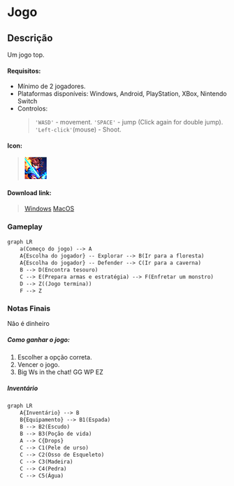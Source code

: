 # Jogo

## Descrição
Um jogo top.

#### Requisitos:
- Mínimo de 2 jogadores.
- Plataformas disponíveis: Windows, Android, PlayStation, XBox, Nintendo Switch
- Controlos:
    > `'WASD'` - movement.
    > `'SPACE'` - jump (Click again for double jump).
    > `'Left-click'`(mouse) - Shoot.

#### Icon:
> ![](/miauuuu.png)

#### Download link:
> [Windows](https://google.com)
> [MacOS](https://gethelp.com/find-treatment-now/#/)


### Gameplay
```mermaid
graph LR
    a(Começo do jogo) --> A
    A{Escolha do jogador} -- Explorar --> B(Ir para a floresta)
    A{Escolha do jogador} -- Defender --> C(Ir para a caverna)
    B --> D(Encontra tesouro)
    C --> E(Prepara armas e estratégia) --> F(Enfretar um monstro)
    D --> Z((Jogo termina))
    F --> Z
```

### Notas Finais
Não é dinheiro
##### Como ganhar o jogo:
1. Escolher a opção correta.
2. Vencer o jogo.
3. Big Ws in the chat! GG WP EZ

##### Inventário
```mermaid
graph LR
    A{Inventário} --> B
    B{Equipamento} --> B1(Espada)
    B --> B2(Escudo)
    B --> B3(Poção de vida)
    A --> C{Drops}
    C --> C1(Pele de urso)
    C --> C2(Osso de Esqueleto)
    C --> C3(Madeira)
    C --> C4(Pedra)
    C --> C5(Água)
```